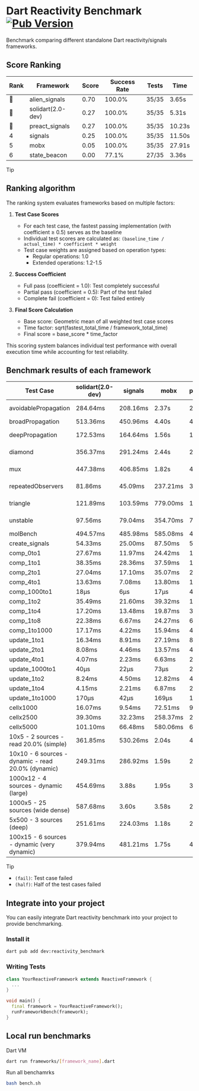 # Dart Reactivity Benchmark [![Pub Version](https://img.shields.io/pub/v/reactivity_benchmark)](https://pub.dev/packages/reactivity_benchmark)

Benchmark comparing different standalone Dart reactivity/signals frameworks.

## Score Ranking

<!-- ranking start -->
| Rank | Framework | Score | Success Rate | Tests | Time |
|------|-----------|-------|--------------|-------|------|
| 🥇 | alien_signals | 0.70 | 100.0% | 35/35 | 3.65s |
| 🥈 | solidart(2.0-dev) | 0.27 | 100.0% | 35/35 | 5.31s |
| 🥉 | preact_signals | 0.27 | 100.0% | 35/35 | 10.23s |
| 4 | signals | 0.25 | 100.0% | 35/35 | 11.50s |
| 5 | mobx | 0.05 | 100.0% | 35/35 | 27.91s |
| 6 | state_beacon | 0.00 | 77.1% | 27/35 | 3.36s |

<!-- ranking end -->

> [!TIP]
> ## Ranking algorithm
>
> The ranking system evaluates frameworks based on multiple factors:
>
> 1. **Test Case Scores**
>    - For each test case, the fastest passing implementation (with coefficient ≥ 0.5) serves as the baseline
>    - Individual test scores are calculated as: `(baseline_time / actual_time) * coefficient * weight`
>    - Test case weights are assigned based on operation types:
>      - Regular operations: 1.0
>      - Extended operations: 1.2-1.5
>
> 2. **Success Coefficient**
>    - Full pass (coefficient = 1.0): Test completely successful
>    - Partial pass (coefficient = 0.5): Part of the test failed
>    - Complete fail (coefficient = 0): Test failed entirely
>
> 3. **Final Score Calculation**
>    - Base score: Geometric mean of all weighted test case scores
>    - Time factor: sqrt(fastest_total_time / framework_total_time)
>    - Final score = base_score * time_factor
>
> This scoring system balances individual test performance with overall execution time while accounting for test reliability.

## Benchmark results of each framework

<!-- test-case start -->
| Test Case | solidart(2.0-dev) | signals | mobx | preact_signals | state_beacon | alien_signals |
|---|---|---|---|---|---|---|
| avoidablePropagation | 284.64ms | 208.16ms | 2.37s | 202.24ms | 147.60ms (fail) | 183.19ms |
| broadPropagation | 513.36ms | 450.96ms | 4.40s | 451.04ms | 5.94ms (fail) | 340.97ms |
| deepPropagation | 172.53ms | 164.64ms | 1.56s | 176.64ms | 144.60ms (fail) | 125.53ms |
| diamond | 356.37ms | 291.24ms | 2.44s | 280.45ms | 182.05ms (fail) | 231.59ms |
| mux | 447.38ms | 406.85ms | 1.82s | 401.15ms | 191.06ms (fail) | 370.12ms |
| repeatedObservers | 81.86ms | 45.09ms | 237.21ms | 39.92ms | 52.73ms (fail) | 45.50ms |
| triangle | 121.89ms | 103.59ms | 779.00ms | 100.66ms | 75.52ms (fail) | 85.41ms |
| unstable | 97.56ms | 79.04ms | 354.70ms | 70.62ms | 347.25ms (fail) | 66.92ms |
| molBench | 494.57ms | 485.98ms | 585.08ms | 489.09ms | 938μs | 485.88ms |
| create_signals | 54.33ms | 25.00ms | 87.50ms | 5.19ms | 59.48ms | 27.16ms |
| comp_0to1 | 27.67ms | 11.97ms | 24.42ms | 17.06ms | 53.19ms | 7.22ms |
| comp_1to1 | 38.35ms | 28.36ms | 37.59ms | 12.05ms | 55.75ms | 4.33ms |
| comp_2to1 | 27.04ms | 17.10ms | 35.07ms | 22.59ms | 36.18ms | 2.29ms |
| comp_4to1 | 13.63ms | 7.08ms | 13.80ms | 14.06ms | 16.03ms | 7.51ms |
| comp_1000to1 | 18μs | 6μs | 17μs | 4μs | 43μs | 4μs |
| comp_1to2 | 35.49ms | 21.60ms | 39.32ms | 17.82ms | 45.28ms | 10.10ms |
| comp_1to4 | 17.20ms | 13.48ms | 19.87ms | 32.20ms | 44.09ms | 11.49ms |
| comp_1to8 | 22.38ms | 6.67ms | 24.27ms | 6.93ms | 42.85ms | 4.89ms |
| comp_1to1000 | 17.17ms | 4.22ms | 15.94ms | 4.74ms | 39.15ms | 3.47ms |
| update_1to1 | 16.34ms | 8.91ms | 27.19ms | 8.62ms | 5.87ms | 10.41ms |
| update_2to1 | 8.08ms | 4.46ms | 13.57ms | 4.25ms | 3.18ms | 2.26ms |
| update_4to1 | 4.07ms | 2.23ms | 6.63ms | 2.17ms | 1.44ms | 2.50ms |
| update_1000to1 | 40μs | 22μs | 73μs | 21μs | 15μs | 27μs |
| update_1to2 | 8.24ms | 4.50ms | 12.82ms | 4.62ms | 2.93ms | 5.07ms |
| update_1to4 | 4.15ms | 2.21ms | 6.87ms | 2.14ms | 1.46ms | 1.97ms |
| update_1to1000 | 170μs | 42μs | 169μs | 195μs | 380μs | 41μs |
| cellx1000 | 16.07ms | 9.54ms | 72.51ms | 9.61ms | 5.15ms | 6.94ms |
| cellx2500 | 39.30ms | 32.23ms | 258.37ms | 28.79ms | 23.43ms | 18.71ms |
| cellx5000 | 101.10ms | 66.48ms | 580.06ms | 68.68ms | 53.12ms | 40.40ms |
| 10x5 - 2 sources - read 20.0% (simple) | 361.85ms | 530.26ms | 2.04s | 434.13ms | 239.40ms | 229.78ms |
| 10x10 - 6 sources - dynamic - read 20.0% (dynamic) | 249.31ms | 286.92ms | 1.59s | 270.21ms | 198.64ms | 174.41ms |
| 1000x12 - 4 sources - dynamic (large) | 454.69ms | 3.88s | 1.95s | 3.67s | 337.14ms | 278.49ms |
| 1000x5 - 25 sources (wide dense) | 587.68ms | 3.60s | 3.58s | 2.70s | 489.13ms | 409.12ms |
| 5x500 - 3 sources (deep) | 251.61ms | 224.03ms | 1.18s | 229.86ms | 202.96ms | 187.71ms |
| 100x15 - 6 sources - dynamic (very dynamic) | 379.94ms | 481.21ms | 1.75s | 445.66ms | 257.71ms | 265.55ms |

<!-- test-case end -->

> [!TIP]
> - `(fail)`: Test case failed
> - `(half)`: Half of the test cases failed

## Integrate into your project

You can easily integrate Dart reactivity benchmark into your project to provide benchmarking.

### Install it

```bash
dart pub add dev:reactivity_benchmark
```

### Writing Tests

```dart
class YourReactiveFramework extends ReactiveFramework {
  ...
}

void main() {
  final framework = YourReactiveFramework();
  runFrameworkBench(framework);
}
```

## Local run benchmarks

Dart VM
```bash
dart run frameworks/[framework_name].dart
```

Run all benchamrks
```bash
bash bench.sh
```
